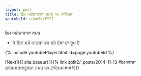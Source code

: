 ```yaml
---
layout: post
title: ਓਮ ਅਹੰਚਾਰਾਯਾ ਨਮਹ ੧੧ ਟਾਇਮਸ
youtubeId: uUbo3VcPTFI
---
```

 
 
 ਓਮ ਅਹੰਚਾਰਾਯਾ ਨਮਹ  
 
 -  ਜੋ ਦਿਨ ਸਮੇਂ ਯਾਤਰਾ ਕਰ ਰਹੇ ਦੇਵਾਂ ਦਾ ਰੂਪ ਹੈ 
 
  
 
  
 
 
 
 
 
 


{% include youtubePlayer.html id=page.youtubeId %}
 
[Next]({{ site.baseurl }}{% link  split2/_posts/2014-11-13-ਓਮ ਰਧਰਾ ਚਾਰਮਬਰਾਵਰੂਥਯਾ ਨਮਹ ੧੧ ਟਾਇਮਸ.md%})
 
